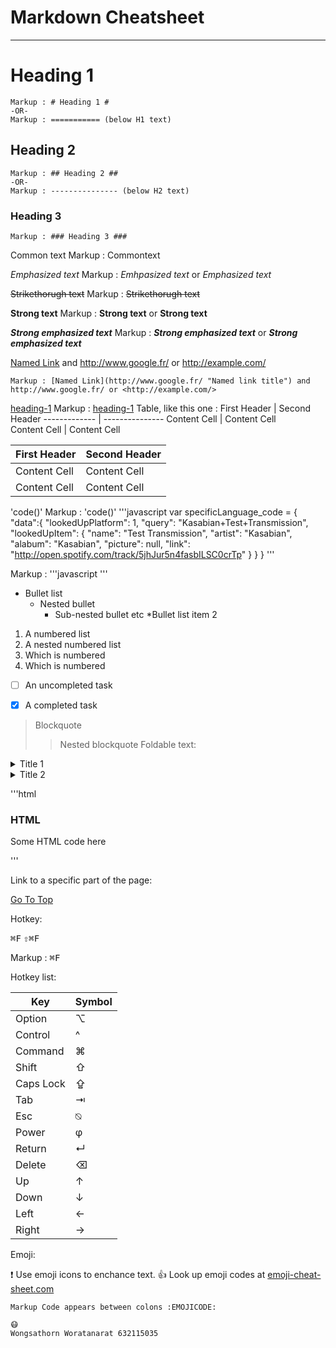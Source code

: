 Markdown Cheatsheet<a name="TOP"></a>
====================

- - - - 
# Heading 1 #
	Markup : # Heading 1 #
	-OR-
	Markup : =========== (below H1 text)

## Heading 2 ##
	Markup : ## Heading 2 ##
	-OR-
	Markup : --------------- (below H2 text)
    
### Heading 3 ### 
	Markup : ### Heading 3 ### 

Common text 
	Markup : Commontext

_Emphasized text_
	Markup : _Emhpasized text_ or *Emphasized text*

~~Strikethorugh text~~
	Markup : ~~Strikethorugh text~~

__Strong text__
	Markup : __Strong text__ or **Strong text**

___Strong emphasized text___
	Markup : ___Strong emphasized text___ or ***Strong emphasized 
text***

[Named Link](http://www.google.fr/ "Named link title") and http://www.google.fr/ or <http://example.com/>

	Markup : [Named Link](http://www.google.fr/ "Named link title") and http://www.google.fr/ or <http://example.com/>

[heading-1](#heading-1 "Goto heading-1")
	Markup : [heading-1](#heading-1 "Goto heading-1")
   Table, like this one :
First Header | Second Header
------------- | ---------------
Content Cell  | Content Cell  
Content Cell  | Content Cell  

First Header | Second Header
------------- | ---------------
Content Cell  | Content Cell  
Content Cell  | Content Cell  


'code()'
	Markup : 'code()'
'''javascript
  var specificLanguage_code = 
  {
      "data":{
        "lookedUpPlatform": 1,
        "query": "Kasabian+Test+Transmission",
        "lookedUpItem": {
          "name": "Test Transmission",
          "artist": "Kasabian",
          "alabum": "Kasabian",
          "picture": null,
          "link": "http://open.spotify.com/track/5jhJur5n4fasbILSC0crTp"
                  }
      }
  }
'''

  Markup : '''javascript
            '''

* Bullet list
  * Nested bullet
    * Sub-nested bullet etc
*Bullet list item 2
1. A numbered list
  1. A nested numbered list
  2. Which is numbered
2. Which is numbered

- [ ] An uncompleted task
- [x] A completed task


> Blockquote
>> Nested blockquote
Foldable text:

<details>
  <summary>Title 1</summary>
  <p>Conten 1 Conten 1 Conten 1 Conten 1 Conten 1</p>
</details>
<details>
  <summary>Title 2</summary>
  <p>Conten 2 Conten 2 Conten 2 Conten 2 Conten 2</p>
</details>

'''html
<h3>HTML</h3>
<p> Some HTML code here </p>
'''

Link to a specific part of the page:

[Go To Top](#TOP)

Hotkey:

<kbd>⌘F</kbd>
<kbd>⇧⌘F</kbd>

  Markup : <kbd>⌘F</kbd>

  Hotkey list:

  | Key | Symbol | 
  | --- | --- |
  | Option | ⌥ |
  | Control | ^ |
  | Command | ⌘ |
  | Shift | ⇧ |
  | Caps Lock | ⇪ |
  | Tab | ⇥ |
  | Esc | ⍉ |
  | Power | φ |
  | Return | ↵ |
  | Delete | ⌫ |
  | Up | ↑ |
  | Down | ↓ |
  | Left | ← |
  | Right | → |

  Emoji:

  :exclamation: Use emoji icons to enchance text. :+1: Look up emoji codes at
  [emoji-cheat-sheet.com](http://emoji-cheat-sheet.com/)

    Markup Code appears between colons :EMOJICODE:

    😷
    Wongsathorn Woratanarat 632115035